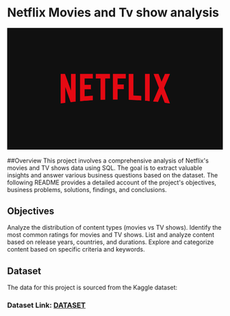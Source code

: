 # Netflix Movies and Tv show analysis
![Netflix Logo](https://github.com/sudarshan44/netflix-sql-project/blob/main/logo.jpg)

##Overview
This project involves a comprehensive analysis of Netflix's movies and TV shows data using SQL. The goal is to extract valuable insights and answer various business questions based on the dataset. The following README provides a detailed account of the project's objectives, business problems, solutions, findings, and conclusions.

## Objectives
Analyze the distribution of content types (movies vs TV shows).
Identify the most common ratings for movies and TV shows.
List and analyze content based on release years, countries, and durations.
Explore and categorize content based on specific criteria and keywords.
## Dataset
The data for this project is sourced from the Kaggle dataset:

### Dataset Link: [DATASET](https://www.kaggle.com/datasets/shivamb/netflix-shows?resource=download)



